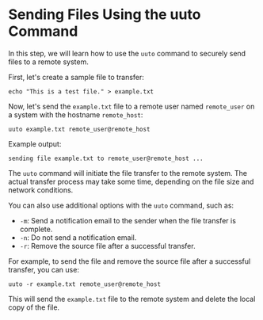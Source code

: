 # Sending Files Using the uuto Command

In this step, we will learn how to use the `uuto` command to securely send files to a remote system.

First, let's create a sample file to transfer:

```
echo "This is a test file." > example.txt
```

Now, let's send the `example.txt` file to a remote user named `remote_user` on a system with the hostname `remote_host`:

```
uuto example.txt remote_user@remote_host
```

Example output:

```
sending file example.txt to remote_user@remote_host ...
```

The `uuto` command will initiate the file transfer to the remote system. The actual transfer process may take some time, depending on the file size and network conditions.

You can also use additional options with the `uuto` command, such as:

- `-m`: Send a notification email to the sender when the file transfer is complete.
- `-n`: Do not send a notification email.
- `-r`: Remove the source file after a successful transfer.

For example, to send the file and remove the source file after a successful transfer, you can use:

```
uuto -r example.txt remote_user@remote_host
```

This will send the `example.txt` file to the remote system and delete the local copy of the file.
